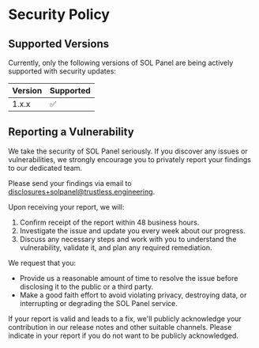 # Security Policy

## Supported Versions

Currently, only the following versions of SOL Panel are being actively supported with security updates:

| Version | Supported          |
| ------- | ------------------ |
| 1.x.x   | :white_check_mark: |

## Reporting a Vulnerability

We take the security of SOL Panel seriously. If you discover any issues or vulnerabilities, we strongly encourage you to privately report your findings to our dedicated team.

Please send your findings via email to disclosures+solpanel@trustless.engineering.

Upon receiving your report, we will:

1. Confirm receipt of the report within 48 business hours.
2. Investigate the issue and update you every week about our progress.
3. Discuss any necessary steps and work with you to understand the vulnerability, validate it, and plan any required remediation.

We request that you:

- Provide us a reasonable amount of time to resolve the issue before disclosing it to the public or a third party.
- Make a good faith effort to avoid violating privacy, destroying data, or interrupting or degrading the SOL Panel service.

If your report is valid and leads to a fix, we'll publicly acknowledge your contribution in our release notes and other suitable channels. Please indicate in your report if you do not want to be publicly acknowledged.
